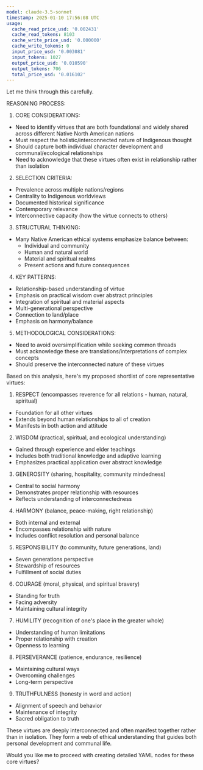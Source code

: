 ```yaml
---
model: claude-3.5-sonnet
timestamp: 2025-01-10 17:56:08 UTC
usage:
  cache_read_price_usd: '0.002431'
  cache_read_tokens: 8103
  cache_write_price_usd: '0.000000'
  cache_write_tokens: 0
  input_price_usd: '0.003081'
  input_tokens: 1027
  output_price_usd: '0.010590'
  output_tokens: 706
  total_price_usd: '0.016102'
---
```


Let me think through this carefully.

REASONING PROCESS:

1. CORE CONSIDERATIONS:
- Need to identify virtues that are both foundational and widely shared across different Native North American nations
- Must respect the holistic/interconnected nature of Indigenous thought
- Should capture both individual character development and communal/ecological relationships
- Need to acknowledge that these virtues often exist in relationship rather than isolation

2. SELECTION CRITERIA:
- Prevalence across multiple nations/regions
- Centrality to Indigenous worldviews
- Documented historical significance
- Contemporary relevance
- Interconnective capacity (how the virtue connects to others)

3. STRUCTURAL THINKING:
- Many Native American ethical systems emphasize balance between:
  * Individual and community
  * Human and natural world
  * Material and spiritual realms
  * Present actions and future consequences

4. KEY PATTERNS:
- Relationship-based understanding of virtue
- Emphasis on practical wisdom over abstract principles
- Integration of spiritual and material aspects
- Multi-generational perspective
- Connection to land/place
- Emphasis on harmony/balance

5. METHODOLOGICAL CONSIDERATIONS:
- Need to avoid oversimplification while seeking common threads
- Must acknowledge these are translations/interpretations of complex concepts
- Should preserve the interconnected nature of these virtues

Based on this analysis, here's my proposed shortlist of core representative virtues:

1. RESPECT (encompasses reverence for all relations - human, natural, spiritual)
- Foundation for all other virtues
- Extends beyond human relationships to all of creation
- Manifests in both action and attitude

2. WISDOM (practical, spiritual, and ecological understanding)
- Gained through experience and elder teachings
- Includes both traditional knowledge and adaptive learning
- Emphasizes practical application over abstract knowledge

3. GENEROSITY (sharing, hospitality, community mindedness)
- Central to social harmony
- Demonstrates proper relationship with resources
- Reflects understanding of interconnectedness

4. HARMONY (balance, peace-making, right relationship)
- Both internal and external
- Encompasses relationship with nature
- Includes conflict resolution and personal balance

5. RESPONSIBILITY (to community, future generations, land)
- Seven generations perspective
- Stewardship of resources
- Fulfillment of social duties

6. COURAGE (moral, physical, and spiritual bravery)
- Standing for truth
- Facing adversity
- Maintaining cultural integrity

7. HUMILITY (recognition of one's place in the greater whole)
- Understanding of human limitations
- Proper relationship with creation
- Openness to learning

8. PERSEVERANCE (patience, endurance, resilience)
- Maintaining cultural ways
- Overcoming challenges
- Long-term perspective

9. TRUTHFULNESS (honesty in word and action)
- Alignment of speech and behavior
- Maintenance of integrity
- Sacred obligation to truth

These virtues are deeply interconnected and often manifest together rather than in isolation. They form a web of ethical understanding that guides both personal development and communal life.

Would you like me to proceed with creating detailed YAML nodes for these core virtues?